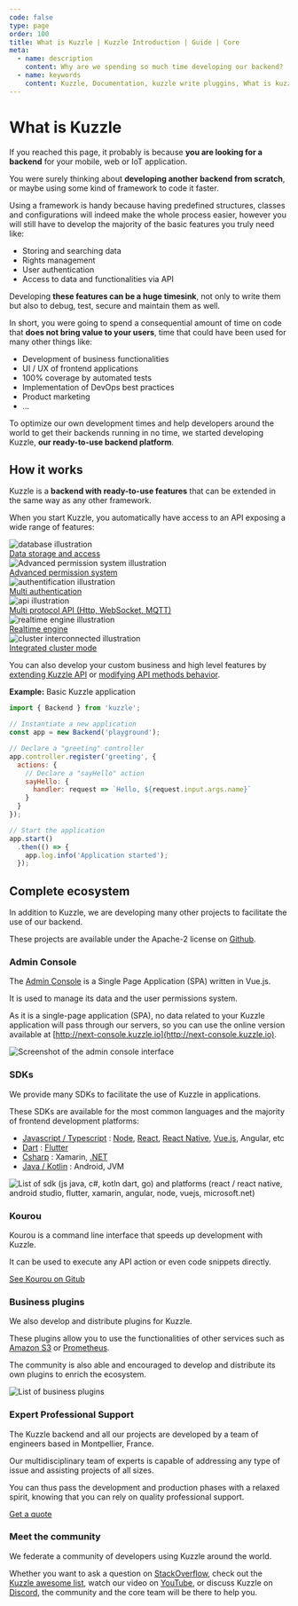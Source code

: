 ```yaml
---
code: false
type: page
order: 100
title: What is Kuzzle | Kuzzle Introduction | Guide | Core
meta:
  - name: description
    content: Why are we spending so much time developing our backend?
  - name: keywords
    content: Kuzzle, Documentation, kuzzle write pluggins, What is kuzzle
---
```

# What is Kuzzle

If you reached this page, it probably is because **you are looking for a backend** for your mobile, web or IoT application.

You were surely thinking about **developing another backend from scratch**, or maybe using some kind of framework to code it faster.

Using a framework is handy because having predefined structures, classes and configurations will indeed make the whole process easier, however you will still have to develop the majority of the basic features you truly need like:
 - Storing and searching data
 - Rights management
 - User authentication
 - Access to data and functionalities via API

Developing **these features can be a huge timesink**, not only to write them but also to debug, test, secure and maintain them as well.

In short, you were going to spend a consequential amount of time on code that **does not bring value to your users**, time that could have been used for many other things like:
 - Development of business functionalities
 - UI / UX of frontend applications
 - 100% coverage by automated tests
 - Implementation of DevOps best practices
 - Product marketing
 - ...

To optimize our own development times and help developers around the world to get their backends running in no time, we started developing Kuzzle, **our ready-to-use backend platform**.

## How it works

Kuzzle is a **backend with ready-to-use features** that can be extended in the same way as any other framework.

When you start Kuzzle, you automatically have access to an API exposing a wide range of features:


<div class="IconTable">
  <div class="IconTable-item">
    <div class="IconTable-item-icon">
      <img src="./feature-data-storage.svg" alt="database illustration"/>
    </div>
    <div class="IconTable-item-text">
      <a target="_blank" href="/core/2/guides/main-concepts/data-storage">Data storage and access</a>
    </div>
  </div><div class="IconTable-item">
    <div class="IconTable-item-icon">
      <img src="./feature-acl.svg" alt="Advanced permission system illustration"/>
    </div>
    <div class="IconTable-item-text">
      <a target="_blank" href="/core/2/guides/main-concepts/permissions">Advanced permission system</a>
    </div>
  </div><div class="IconTable-item">
    <div class="IconTable-item-icon">
      <img src="./feature-auth.svg" alt="authentification illustration"/>
    </div>
    <div class="IconTable-item-text">
      <a target="_blank" href="/core/2/guides/main-concepts/authentication">Multi authentication</a>
    </div>
  </div><div class="IconTable-item">
    <div class="IconTable-item-icon">
      <img src="./feature-api.svg" alt="api illustration"/>
    </div>
    <div class="IconTable-item-text">
      <a target="_blank" href="/core/2/guides/main-concepts/api">Multi protocol API (Http, WebSocket, MQTT)</a>
    </div>
  </div><div class="IconTable-item">
    <div class="IconTable-item-icon">
      <img src="./feature-realtime.svg" alt="realtime engine illustration"/>
    </div>
    <div class="IconTable-item-text">
      <a target="_blank" href="/core/2/guides/main-concepts/realtime-engine">Realtime engine</a>
    </div>
  </div><div class="IconTable-item">
    <div class="IconTable-item-icon">
      <img src="./feature-cluster.svg" alt="cluster interconnected illustration"/>
    </div>
    <div class="IconTable-item-text">
      <a target="_blank" href="/core/2/guides/advanced/cluster-scalability">Integrated cluster mode</a>
    </div>
  </div>
</div>


You can also develop your custom business and high level features by [extending Kuzzle API](/core/2/guides/develop-on-kuzzle/api-controllers) or [modifying API methods behavior](/core/2/guides/develop-on-kuzzle/event-system#pipe).

**Example:** Basic Kuzzle application
```js
import { Backend } from 'kuzzle';

// Instantiate a new application
const app = new Backend('playground');

// Declare a "greeting" controller
app.controller.register('greeting', {
  actions: {
    // Declare a "sayHello" action
    sayHello: {
      handler: request => `Hello, ${request.input.args.name}`
    }
  }
});

// Start the application
app.start()
  .then(() => {
    app.log.info('Application started');
  });
```

## Complete ecosystem

In addition to Kuzzle, we are developing many other projects to facilitate the use of our backend.   

These projects are available under the Apache-2 license on [Github](https://github.com/kuzzleio).

### Admin Console

The [Admin Console](https://next-console.kuzzle.io) is a Single Page Application (SPA) written in Vue.js.  

It is used to manage its data and the user permissions system.

As it is a single-page application (SPA), no data related to your Kuzzle application will pass through our servers, so you can use the online version available at [http://next-console.kuzzle.io](http://next-console.kuzzle.io).

![Screenshot of the admin console interface](./ecosystem-admin-console.png)

### SDKs

We provide many SDKs to facilitate the use of Kuzzle in applications.  

These SDKs are available for the most common languages and the majority of frontend development platforms:
 - [Javascript / Typescript](/sdk/js/7) : [Node](/sdk/js/7/getting-started/node-js), [React](/sdk/js/7/getting-started/react/standalone), [React Native](/sdk/js/7/getting-started/react-native), [Vue.js](/sdk/js/7/getting-started/vuejs/standalone), Angular, etc
 - [Dart](/sdk/dart/2) : [Flutter](/sdk/dart/2/getting-started/flutter)
 - [Csharp](/sdk/csharp/2) : Xamarin, [.NET](/sdk/csharp/2/getting-started/standalone)
 - [Java / Kotlin](/sdk/jvm/1) : Android, JVM

![List of sdk (js java, c#, kotln dart, go) and platforms (react / react native, android studio, flutter, xamarin, angular, node, vuejs, microsoft.net)](./ecosystem-sdk-platforms.png)

### Kourou

Kourou is a command line interface that speeds up development with Kuzzle.

It can be used to execute any API action or even code snippets directly.

[See Kourou on Gitub](https://github.com/kuzzleio/kourou)

### Business plugins

We also develop and distribute plugins for Kuzzle.  

These plugins allow you to use the functionalities of other services such as [Amazon S3](https://docs.kuzzle.io/official-plugins/s3/2) or [Prometheus](https://github.com/kuzzleio/kuzzle-plugin-prometheus).

The community is also able and encouraged to develop and distribute its own plugins to enrich the ecosystem.

![List of business plugins](./ecosystem-business-plugins.png)


### Expert Professional Support

The Kuzzle backend and all our projects are developed by a team of engineers based in Montpellier, France.  

Our multidisciplinary team of experts is capable of addressing any type of issue and assisting projects of all sizes.

You can thus pass the development and production phases with a relaxed spirit, knowing that you can rely on quality professional support.

[Get a quote](https://info.kuzzle.io/contact-us)

### Meet the community

We federate a community of developers using Kuzzle around the world.

Whether you want to ask a question on [StackOverflow](https://stackoverflow.com/questions/ask?tags=kuzzle), check out the [Kuzzle awesome list](https://github.com/kuzzleio/awesome-kuzzle), watch our video on [YouTube](https://www.youtube.com/channel/UCHcEzVQoH10YSyxc7jD3SMw/videos), or discuss Kuzzle on [Discord](http://join.discord.kuzzle.io), the community and the core team will be there to help you.
